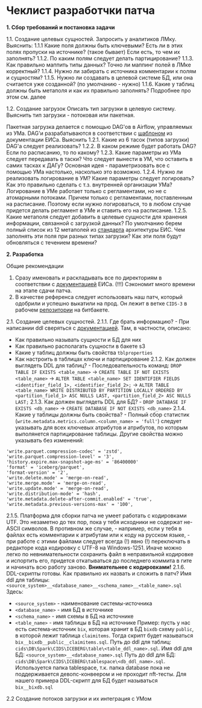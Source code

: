 # Чеклист разработчки патча

**1. Сбор требований и постановка задачи**

1.1. Создание целевых сущностей.
Запросить у аналитиков ЛМку. Выяснить:
1.1.1 Какие поля должны быть ключевыми? Есть ли в этих полях пропуски на источнике? (такое бывает) Если есть, то чем их заполнять?
1.1.2. По каким полям следует делать партицирование?
1.1.3. Как правильно маппить типы данных? Точно ли маппинг полей в ЛМке корректный?
1.1.4. Нужно ли забирать с источника комментарии к полям и сущностям?
1.1.5. Нужно ли создавать в целевой системе БД, или она считается уже созданной? (по умолчанию - нужно)
1.1.6. Какие у таблиц должны быть метаполя и как их правильно заполнять? Подробнее про этом см. далее

1.2. Создание загрузок
Описать тип загрузки в целевую систему. Выяснить тип загрузки - потоковая или пакетная.

Пакетная загрузка делается с помощью DAG'ов в Airflow, управляемых из УМа. DAG'и разрабатываются в соответствии с [шаблоном](https://confluence.moscow.alfaintra.net/pages/viewpage.action?pageId=1780104534) из документации ЕИСа. 
Выяснить
1.2.1. Какие из 6 тасок (типов загрузки) DAG'а следует реализовать?
1.2.2. В каком режиме будет работать DAG? Если по расписанию, то по какому?
1.2.3. Какие параметры из УМа следует передавать в таски? Что следует вынести в УМ, что оставить в самих тасках к ДАГу? Основная идея - параметризовать все с помощью УМа настолько, насколько это возможно.
1.2.4. Нужно ли реализовать логирование в УМ? Какие параметры следует логировать? Как это правильно сделать с т.з. внутренней организации УМа? Логирование в УМе работает только с регламентами, но не с атомарными потоками. Причем только с регламентами, поставленным на расписание. Поэтому если нужно логироваться, то в любом случае придется делать регламент в УМе и ставить его на расписание.
1.2.5. Какие метаполя следует добавить в целевые сущности для хранения информации, связанной с загрузкой данных? По умолчанию берем полный список из 12 метаполей из [стандарта](https://confluence.moscow.alfaintra.net/pages/viewpage.action?pageId=1757988205) архитектуры ЕИС. Чем заполнять эти поля при разных типах загрузки? Как эти поля будут обновляться с течением времени?

**2. Разработка**

Общие рекомендации
1. Сразу именовать и раскладывать все по директориям в соответствии с [документацией](https://confluence.moscow.alfaintra.net/display/BDP/ICEBERG) ЕИСа. (!!!) Сэкономит много времени на этапе сдачи патча.
2. В качестве референса следует использовать наш патч,  который одобрили и успешно выкатили на прод. Он лежит в ветке `CIDS-3` в рабочем [репозитории](https://git.moscow.alfaintra.net/projects/BI_CIDS/repos/cids/browse?at=refs%2Fheads%2FCIDS-3) на битбакете.

2.1. Создание целевых сущностей.
2.1.1. Где брать информацию? - При написании ddl сверяться с [документацией](https://confluence.moscow.alfaintra.net/display/BDP/ICEBERG). Там, в частности, описано:
* Как правильно называть сущности и БД для них
* Как правильно располагать сущности в бакете s3
* Какие у таблиц должны быть свойства `tblproperties`
* Как настроить в таблицах ключи и партицирование
2.1.2. Как должен выглядеть DDL для таблиц? - Последовательность команд: `DROP TABLE IF EXISTS <table_name>` -> `CREATE TABLE IF NOT EXISTS <table_name>` -> `ALTER TABLE <table_name> SET IDENTIFIER FIELDS <identifier_field_1>, <identifier_field_2>;` -> `ALTER TABLE <table_name> WRITE DISTRIBUTED BY PARTITION LOCALLY ORDERED BY <partition_field_1> ASC NULLS LAST, <partition_field_2> ASC NULLS LAST;`
2.1.3. Как должен выглядеть DDL для БД? - `DROP DATABASE IF EXISTS <db_name>` -> `CREATE DATABASE IF NOT EXISTS <db_name>`
2.1.4. Какие у таблицы должны быть свойства? - Полный сбор статистик (`write.metadata.metrics.column.<column_name> = 'full'`) следует указывать для всех ключевых атрибутов и атрибутов, по которым выполянется партицирование таблицы. Другие свойства можно указывать без изменений:
```
'write.parquet.compression-codec' = 'zstd',
'write.parquet.compression-level' = '3',
'history.expire.max-snapshot-age-ms' = '86400000'
'format' = 'iceberg/parquet',
'format-version' = '2',
'write.delete.mode' = 'merge-on-read',
'write.merge.mode' = 'merge-on-read',
'write.update.mode' = 'merge-on-read',
'write.distribution-mode' = 'hash',
'write.metadata.delete-after-commit.enabled' = 'true',
'write.metadata.previous-versions-max' = '100',
```
2.1.5. Платформа для сборки патча не умеет работать с кодировками UTF. Это незаметно до тех пор, пока у тебя исходники не содержат не-ASCII символов. В противном же случае, - например, если у тебя в файлах есть комментарии к атрибутам или к коду на русском языке, - при работе с этими файлами следует всегда (!) явно (!) переключать в редакторе кода кодировку с UTF-8 на Windows-1251. Иначе можно легко по невнимательности сохранить файл в неправильной кодировке и испортить его, придется откатываться до последнего коммита в гите и начинать всю работу заново. **Внимательнее с кодировками!**
2.1.6. DDL-скрипты готовы. Как правильно их назвать и сложить в патч?
Имя ddl для таблицы: `<source_system>__<database_name>__<schema_name>__<table_name>.sql`
Здесь:
* `<source_system>` - наименование системы-источника
* `<database_name>` - имя БД в источнике
* `<schema_name>` - имя схемы в БД на источнике
* `<table_name>` - имя таблицы в БД на источнике
Пример: пусть у нас есть система-источник `bix`, которая хранит в БД `bixdb` схему `public`, в которой лежит таблица `claimitems`. Тогда скрипт будет называться `bix__bixdb__public__claimitems.sql`.
Путь до ddl для таблиц: `cids\DB\Spark\CIDS\ICEBERG\table\<table_ddl_name>.sql`.
Имя ddl для БД: `<source_system>__<database_name>.sql`
Путь до ddl для БД: `cids\DB\Spark\CIDS\ICEBERG\tablespace\<db_ddl_name>.sql`. Используется папка tablespace, т.к. папка database пока не поддерживается девопс-конвеером и не проходит nft-тесты.
Для нашего примера DDL-скрипт для БД будет называться `bix__bixdb.sql`

2.2 Создание потоков загрузки и их интеграция с УМом
